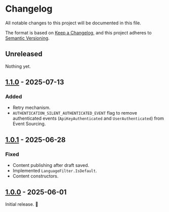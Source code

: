 # Changelog

All notable changes to this project will be documented in this file.

The format is based on [Keep a Changelog](https://keepachangelog.com/en/1.0.0/),
and this project adheres to [Semantic Versioning](https://semver.org/spec/v2.0.0.html).

## Unreleased

Nothing yet.

## [1.1.0] - 2025-07-13

### Added

- Retry mechanism.
- `AUTHENTICATION_SILENT_AUTHENTICATED_EVENT` flag to remove authenticated events (`ApiKeyAuthenticated` and `UserAuthenticated`) from Event Sourcing.

## [1.0.1] - 2025-06-28

### Fixed

- Content publishing after draft saved.
- Implemented `LanguageFilter.IsDefault`.
- Content constructors.

## [1.0.0] - 2025-06-01

Initial release. 🚀

[unreleased]: https://github.com/Krakenar/Krakenar/compare/v1.1.0...HEAD
[1.1.0]: https://github.com/Krakenar/Krakenar/compare/v1.0.1...v1.1.0
[1.0.1]: https://github.com/Krakenar/Krakenar/compare/v1.0.0...v1.0.1
[1.0.0]: https://github.com/Krakenar/Krakenar/compare/v0.1.0...v1.0.0
[0.1.0]: https://github.com/Krakenar/Krakenar/releases/tag/v0.1.0
